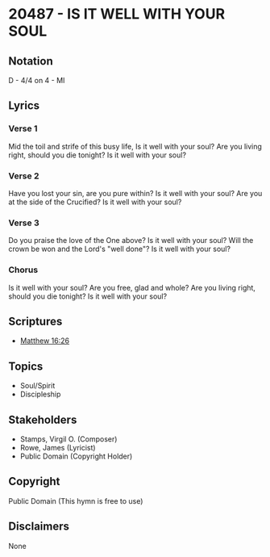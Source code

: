 # 20487 - IS IT WELL WITH YOUR SOUL

## Notation

D - 4/4 on 4 - MI

## Lyrics

### Verse 1

Mid the toil and strife of this busy life, Is it well with your soul? Are you living right, should you die tonight? Is it well with your soul?

### Verse 2

Have you lost your sin, are you pure within? Is it well with your soul? Are you at the side of the Crucified? Is it well with your soul?

### Verse 3

Do you praise the love of the One above? Is it well with your soul? Will the crown be won and the Lord's "well done"? Is it well with your soul?

### Chorus

Is it well with your soul? Are you free, glad and whole? Are you living right, should you die tonight? Is it well with your soul?


## Scriptures

- [Matthew 16:26](https://www.biblegateway.com/passage/?search=Matthew%2016%3A26)

## Topics

- Soul/Spirit
- Discipleship

## Stakeholders

- Stamps, Virgil O. (Composer)
- Rowe, James (Lyricist)
- Public Domain (Copyright Holder)

## Copyright

Public Domain
(This hymn is free to use)

## Disclaimers

None

